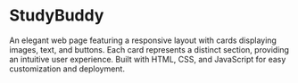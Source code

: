 # StudyBuddy
An elegant web page featuring a responsive layout with cards displaying images, text, and buttons. Each card represents a distinct section, providing an intuitive user experience. Built with HTML, CSS, and JavaScript for easy customization and deployment.
